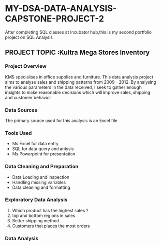 # MY-DSA-DATA-ANALYSIS-CAPSTONE-PROJECT-2
After completing SQL classes at Incubator hub,this is my second portfolio project on SQL Analysis 

## PROJECT TOPIC :Kultra Mega Stores Inventory
### Project Overview 
KMS specialises in office supplies and furniture.
This data analysis project aims to analyse sales and shipping patterns from 2009 - 2012.
By analysing the various parameters in the data received, I seek to gather enough insights to make reasonable decisions which will improve sales, shipping and customer behavior

### Data Sources 
The primary source used for this analysis is an Excel file 

### Tools Used 
- Ms Excel for data entry
- SQL for data query and anlysis 
- Ms Powerpoint for presentation

### Data Cleaning and Preparation  
- Data Loading and inspection
- Handling missing variables
- Data cleaning and formatting

### Exploratory Data Analysis
1. Which product has the highest sales ?
2. top and bottom regions in sales
3. Better shipping method
4. Customers that places the most orders

### Data Analysis 

